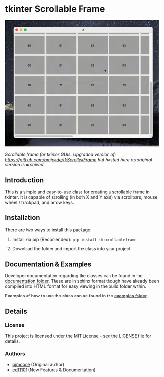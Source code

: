 # tkinter Scrollable Frame

<img src="res/readme_img.gif" alt="drawing" width="500"/>

_Scrollable frame for tkinter GUIs. Upgraded version of: https://github.com/bmjcode/tkScrolledFrame but hosted here as 
original version is archived._

## Introduction
This is a simple and easy-to-use class for creating a scrollable frame in tkinter.
It is capable of scrolling (in both X and Y axis) via scrollbars, mouse wheel / trackpad, and arrow keys.

## Installation
There are two ways to install this package:

1. Install via pip (Recomended):
```pip install tkscrollableframe```

2. Download the folder and import the class into your project 

## Documentation & Examples
Developer documentation regarding the classes can be found in the [documentation folder](docs/).
These are in sphinx format though have already been compiled into HTML format for easy viewing in the build folder within.

Examples of how to use the class can be found in the [examples folder](examples/).

## Details
### License
This project is licensed under the MIT License - see the [LICENSE](LICENSE) file for details.
### Authors
-  [bjmcode](github.com/bmjcode) (Original author)
-  [edf1101](github.com/edf1101) (New Features & Documentation)



